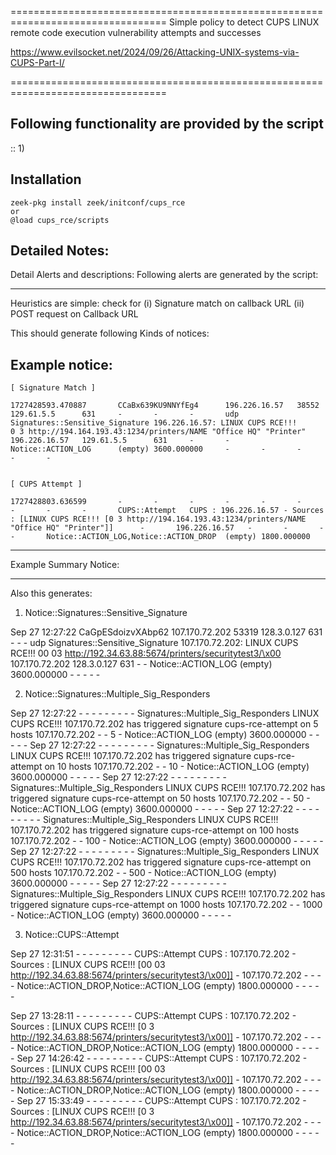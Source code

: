 =================================================================================
Simple policy to detect CUPS LINUX remote code execution vulnerability attempts and successes

https://www.evilsocket.net/2024/09/26/Attacking-UNIX-systems-via-CUPS-Part-I/

=================================================================================

Following functionality are provided by the script
--------------------------------------------------
::
        1)

Installation
------------
	zeek-pkg install zeek/initconf/cups_rce
	or
	@load cups_rce/scripts


Detailed Notes:
---------------

Detail Alerts and descriptions: Following alerts are generated by the script:
******************************************************************************

Heuristics are simple: check for  (i) Signature match on callback URL  (ii) POST request on Callback URL

This should generate following Kinds of notices:


Example notice:
--------------

    [ Signature Match ]

    1727428593.470887       CCaBx639KU9NNYfEg4      196.226.16.57   38552   129.61.5.5      631     -       -       -       udp     Signatures::Sensitive_Signature 196.226.16.57: LINUX CUPS RCE!!!        0 3 http://194.164.193.43:1234/printers/NAME "Office HQ" "Printer"     196.226.16.57   129.61.5.5      631     -       -       Notice::ACTION_LOG      (empty) 3600.000000     -       -       -       -       -


    [ CUPS Attempt ]

    1727428803.636599       -       -       -       -       -       -       -       -       -       CUPS::Attempt   CUPS : 196.226.16.57 - Sources : [LINUX CUPS RCE!!! [0 3 http://194.164.193.43:1234/printers/NAME "Office HQ" "Printer"]]      -       196.226.16.57   -       -       -       -       Notice::ACTION_LOG,Notice::ACTION_DROP  (empty) 1800.000000


-------------


Example Summary Notice:
***************************

Also this generates:

1) Notice::Signatures::Sensitive_Signature 


Sep 27 12:27:22 CaGpESdoizvXAbp62       107.170.72.202  53319   128.3.0.127     631     -       -       -       udp     Signatures::Sensitive_Signature 107.170.72.202: LINUX CUPS RCE!!!       00 03 http://192.34.63.88:5674/printers/securitytest3/\x00      107.170.72.202  128.3.0.127     631     -       -       Notice::ACTION_LOG      (empty) 3600.000000     -       -       -       -       -


2) Notice::Signatures::Multiple_Sig_Responders 

Sep 27 12:27:22 -       -       -       -       -       -       -       -       -       Signatures::Multiple_Sig_Responders     LINUX CUPS RCE!!!       107.170.72.202 has triggered signature cups-rce-attempt on 5 hosts      107.170.72.202  -       -       5       -       Notice::ACTION_LOG      (empty) 3600.000000     -       -       -       -       -
Sep 27 12:27:22 -       -       -       -       -       -       -       -       -       Signatures::Multiple_Sig_Responders     LINUX CUPS RCE!!!       107.170.72.202 has triggered signature cups-rce-attempt on 10 hosts     107.170.72.202  -       -       10      -       Notice::ACTION_LOG      (empty) 3600.000000     -       -       -       -       -
Sep 27 12:27:22 -       -       -       -       -       -       -       -       -       Signatures::Multiple_Sig_Responders     LINUX CUPS RCE!!!       107.170.72.202 has triggered signature cups-rce-attempt on 50 hosts     107.170.72.202  -       -       50      -       Notice::ACTION_LOG      (empty) 3600.000000     -       -       -       -       -
Sep 27 12:27:22 -       -       -       -       -       -       -       -       -       Signatures::Multiple_Sig_Responders     LINUX CUPS RCE!!!       107.170.72.202 has triggered signature cups-rce-attempt on 100 hosts    107.170.72.202  -       -       100     -       Notice::ACTION_LOG      (empty) 3600.000000     -       -       -       -       -
Sep 27 12:27:22 -       -       -       -       -       -       -       -       -       Signatures::Multiple_Sig_Responders     LINUX CUPS RCE!!!       107.170.72.202 has triggered signature cups-rce-attempt on 500 hosts    107.170.72.202  -       -       500     -       Notice::ACTION_LOG      (empty) 3600.000000     -       -       -       -       -
Sep 27 12:27:22 -       -       -       -       -       -       -       -       -       Signatures::Multiple_Sig_Responders     LINUX CUPS RCE!!!       107.170.72.202 has triggered signature cups-rce-attempt on 1000 hosts   107.170.72.202  -       -       1000    -       Notice::ACTION_LOG      (empty) 3600.000000     -       -       -       -       -


3) Notice::CUPS::Attempt


Sep 27 12:31:51 -       -       -       -       -       -       -       -       -       CUPS::Attempt   CUPS : 107.170.72.202 - Sources : [LINUX CUPS RCE!!! [00 03 http://192.34.63.88:5674/printers/securitytest3/\x00]]      -       107.170.72.202  -       -       -       -       Notice::ACTION_DROP,Notice::ACTION_LOG  (empty) 1800.000000     -       -       -       -       -

Sep 27 13:28:11 -       -       -       -       -       -       -       -       -       CUPS::Attempt   CUPS : 107.170.72.202 - Sources : [LINUX CUPS RCE!!! [0 3 http://192.34.63.88:5674/printers/securitytest3/\x00]]        -       107.170.72.202  -       -       -       -       Notice::ACTION_DROP,Notice::ACTION_LOG  (empty) 1800.000000     -       -       -       -       -
Sep 27 14:26:42 -       -       -       -       -       -       -       -       -       CUPS::Attempt   CUPS : 107.170.72.202 - Sources : [LINUX CUPS RCE!!! [00 03 http://192.34.63.88:5674/printers/securitytest3/\x00]]      -       107.170.72.202  -       -       -       -       Notice::ACTION_DROP,Notice::ACTION_LOG  (empty) 1800.000000     -       -       -       -       -
Sep 27 15:33:49 -       -       -       -       -       -       -       -       -       CUPS::Attempt   CUPS : 107.170.72.202 - Sources : [LINUX CUPS RCE!!! [0 3 http://192.34.63.88:5674/printers/securitytest3/\x00]]        -       107.170.72.202  -       -       -       -       Notice::ACTION_DROP,Notice::ACTION_LOG  (empty) 1800.000000     -       -       -       -       -







